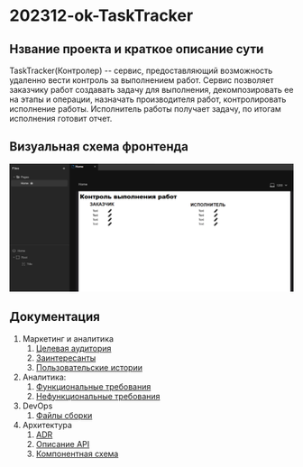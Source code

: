 # 202312-ok-TaskTracker

## Нзвание проекта и краткое описание сути

TaskTracker(Контролер) -- сервис, предоставляющий возможность удаленно вести контроль за выполнением работ.
Сервис позволяет заказчику работ создавать задачу для выполнения, декомпозировать ее на этапы и операции, назначать производителя работ, контролировать исполнение работы.
Исполнитель работы получает задачу, по итогам исполнения готовит отчет.

## Визуальная схема фронтенда

![Макет фронта](imgs/design-layout.png)

## Документация

1. Маркетинг и аналитика
    1. [Целевая аудитория](./docs/01-biz/01-target-audience.md)
    2. [Заинтересанты](./docs/01-biz/02-stakeholders.md)
    3. [Пользовательские истории](./docs/01-biz/03-bizreq.md)
2. Аналитика:
    1. [Функциональные требования](./docs/02-analysis/01-functional-requiremens.md)
    2. [Нефункциональные требования](./docs/02-analysis/02-nonfunctional-requirements.md)
3. DevOps
    1. [Файлы сборки](./deploy)
4. Архитектура
    1. [ADR](./docs/04-architecture/01-adrs.md)
    2. [Описание API](./docs/04-architecture/02-api.md)
    3. [Компонентная схема](./docs/04-architecture/03-arch.md)


